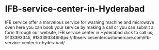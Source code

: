 # IFB-service-center-in-Hyderabad
IFB service offer a marvelous service for washing machine and microwave oven here you can book your service by making a call or you can submit a form through our website, IFB service center in Hyderabad click to call us; 9133393345, 9133393346https://ifbservicecentercustomercare.com/ifb-service-center-in-hyderabad/

